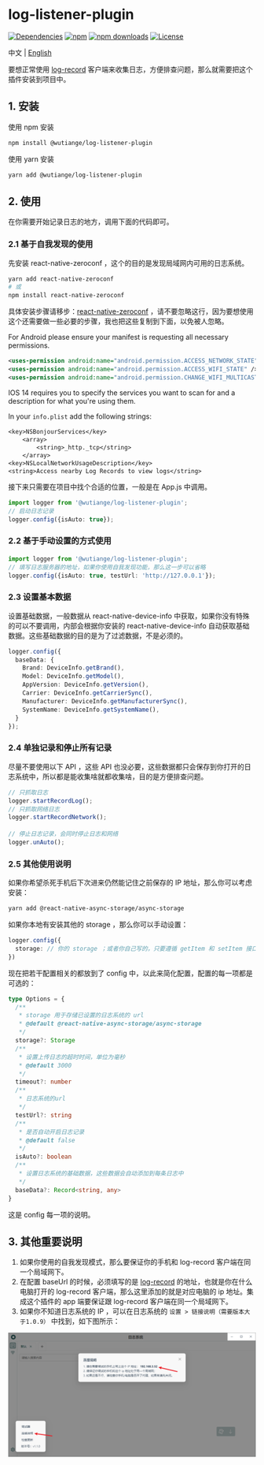 # log-listener-plugin
[![Dependencies](https://img.shields.io/badge/dependencies-none-green)](https://www.npmjs.com/package/@wutiange/log-listener-plugin?activeTab=dependencies)
[![npm](https://img.shields.io/npm/v/@wutiange/log-listener-plugin)](https://www.npmjs.com/package/@wutiange/log-listener-plugin)
[![npm downloads](https://img.shields.io/npm/dm/@wutiange/log-listener-plugin)](https://www.npmjs.com/package/@wutiange/log-listener-plugin)
[![License](https://img.shields.io/npm/l/@wutiange/log-listener-plugin)](./LICENSE)

中文 | [English](packages/log-listener-plugin/README.md)

要想正常使用 [log-record](https://github.com/wutiange/log-record) 客户端来收集日志，方便排查问题，那么就需要把这个插件安装到项目中。

## 1. 安装

使用 npm 安装

```bash
npm install @wutiange/log-listener-plugin
```

使用 yarn 安装

```bash
yarn add @wutiange/log-listener-plugin
```

## 2. 使用

在你需要开始记录日志的地方，调用下面的代码即可。

### 2.1 基于自我发现的使用

先安装 react-native-zeroconf ，这个的目的是发现局域网内可用的日志系统。

```bash
yarn add react-native-zeroconf
# 或
npm install react-native-zeroconf
```

具体安装步骤请移步：[react-native-zeroconf](https://www.npmjs.com/package/react-native-zeroconf) ，请不要忽略这行，因为要想使用这个还需要做一些必要的步骤，我也把这些复制到下面，以免被人忽略。

For Android please ensure your manifest is requesting all necessary permissions.

```xml
<uses-permission android:name="android.permission.ACCESS_NETWORK_STATE" />
<uses-permission android:name="android.permission.ACCESS_WIFI_STATE" />
<uses-permission android:name="android.permission.CHANGE_WIFI_MULTICAST_STATE" />
```

IOS 14 requires you to specify the services you want to scan for and a description for what you're using them.

In your `info.plist` add the following strings:

```plist
<key>NSBonjourServices</key>
	<array>
		<string>_http._tcp</string>
	</array>
<key>NSLocalNetworkUsageDescription</key>
<string>Access nearby Log Records to view logs</string>
```

接下来只需要在项目中找个合适的位置，一般是在 App.js 中调用。

```ts
import logger from '@wutiange/log-listener-plugin';
// 启动日志记录
logger.config({isAuto: true});
```

### 2.2 基于手动设置的方式使用

```ts
import logger from '@wutiange/log-listener-plugin';
// 填写日志服务器的地址，如果你使用自我发现功能，那么这一步可以省略
logger.config({isAuto: true, testUrl: 'http://127.0.0.1'});
```

### 2.3 设置基本数据

设置基础数据，一般数据从 react-native-device-info 中获取，如果你没有特殊的可以不要调用，内部会根据你安装的 react-native-device-info 自动获取基础数据。这些基础数据的目的是为了过滤数据，不是必须的。

```ts
logger.config({
  baseData: {
    Brand: DeviceInfo.getBrand(),
    Model: DeviceInfo.getModel(),
    AppVersion: DeviceInfo.getVersion(),
    Carrier: DeviceInfo.getCarrierSync(),
    Manufacturer: DeviceInfo.getManufacturerSync(),
    SystemName: DeviceInfo.getSystemName(),
  }
});
```

### 2.4 单独记录和停止所有记录

尽量不要使用以下 API ，这些 API 也没必要，这些数据都只会保存到你打开的日志系统中，所以都是能收集啥就都收集啥，目的是方便排查问题。

```ts
// 只抓取日志
logger.startRecordLog();
// 只抓取网络日志
logger.startRecordNetwork();

// 停止日志记录，会同时停止日志和网络
logger.unAuto();
```

### 2.5 其他使用说明

如果你希望杀死手机后下次进来仍然能记住之前保存的 IP 地址，那么你可以考虑安装：

```bash
yarn add @react-native-async-storage/async-storage
```

如果你本地有安装其他的 storage ，那么你可以手动设置：

```ts
logger.config({
  storage: // 你的 storage ；或者你自己写的，只要遵循 getItem 和 setItem 接口规范即可  
})
```

现在把若干配置相关的都放到了 config 中，以此来简化配置，配置的每一项都是可选的：

```ts
type Options = {
  /**
   * storage 用于存储已设置的日志系统的 url
   * @default @react-native-async-storage/async-storage
   */
  storage?: Storage
  /**
   * 设置上传日志的超时时间，单位为毫秒
   * @default 3000
   */
  timeout?: number
  /**
   * 日志系统的url
   */
  testUrl?: string
  /**
   * 是否自动开启日志记录
   * @default false
   */
  isAuto?: boolean
  /**
   * 设置日志系统的基础数据，这些数据会自动添加到每条日志中
   */
  baseData?: Record<string, any>
}
```

这是 config 每一项的说明。

## 3. 其他重要说明

1.  如果你使用的自我发现模式，那么要保证你的手机和 log-record 客户端在同一个局域网下。
1.  在配置 baseUrl 的时候，必须填写的是 [log-record](https://github.com/wutiange/log-record) 的地址，也就是你在什么电脑打开的 log-record 客户端，那么这里添加的就是对应电脑的 ip 地址。集成这个插件的 app 端要保证跟 log-record 客户端在同一个局域网下。
1.  如果你不知道日志系统的 IP ，可以在日志系统的 `设置 > 链接说明（需要版本大于1.0.9）` 中找到，如下图所示：

![0cf34d6cd25ee1f725b57dd2d076c336.png](https://raw.githubusercontent.com/wutiange/assets/refs/heads/master/images/0cf34d6cd25ee1f725b57dd2d076c336.png)
